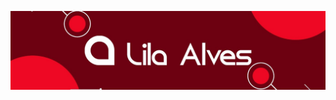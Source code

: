 ![enter image description here](https://github.com/LilaAlvesDC/LilaAlvesDC/blob/main/1662052240068.jfif)

<!--

### Hi there 👋
**LilaAlvesDC/LilaAlvesDC** is a ✨ _special_ ✨ repository because its `README.md` (this file) appears on your GitHub profile.

Here are some ideas to get you started:

- 🔭 I’m currently working on ...
- 🌱 I’m currently learning ...
- 👯 I’m looking to collaborate on ...
- 🤔 I’m looking for help with ...
- 💬 Ask me about ...
- 📫 How to reach me: ...
- 😄 Pronouns: ...
- ⚡ Fun fact: ...
-->
